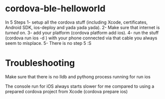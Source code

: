 cordova-ble-helloworld
======================

In 5 Steps
1- setup all the cordova stuff (including Xcode, certificates, Android SDK, ios-deploy and yada yada yada).
2- Make sure that internet is _turned_ on.
3- add your platform (cordova platform add ios).
4- run the stuff (cordova run ios -d ) with your phone connected via that cable you always seem to misplace.
5- There is no step 5 :S


Troubleshooting
===============
Make sure that there is no lldb and pythong process running for run ios

The console run for iOS always starts slower for me compared to using a prepared cordova project from Xcode (cordova prepare ios)

